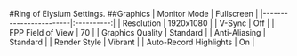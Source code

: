 #Ring of Elysium Settings.
##Graphics
| Monitor Mode           | Fullscreen |
|------------------------|:----------:|
| Resolution             |  1920x1080 |
| V-Sync                 |     Off    |
| FPP Field of View      |     70     |
| Graphics Quality       | Standard   |
| Anti-Aliasing          | Standard   |
| Render Style           | Vibrant    |
| Auto-Record Highlights | On         |
